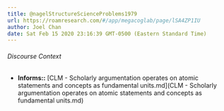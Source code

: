 ```yaml
---
title: @nagelStructureScienceProblems1979
url: https://roamresearch.com/#/app/megacoglab/page/lSA4ZP1IU
author: Joel Chan
date: Sat Feb 15 2020 23:16:39 GMT-0500 (Eastern Standard Time)
---
```




###### Discourse Context

- **Informs::** [CLM - Scholarly argumentation operates on atomic statements and concepts as fundamental units.md](CLM - Scholarly argumentation operates on atomic statements and concepts as fundamental units.md)

